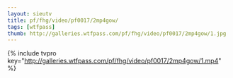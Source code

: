 ```yaml
--- 
layout: sieutv
title: pf/fhg/video/pf0017/2mp4gow/
tags: [wtfpass]
thumb: http://galleries.wtfpass.com/pf/fhg/video/pf0017/2mp4gow/1.jpg
---
```

{% include tvpro key="http://galleries.wtfpass.com/pf/fhg/video/pf0017/2mp4gow/1.mp4" %} 
